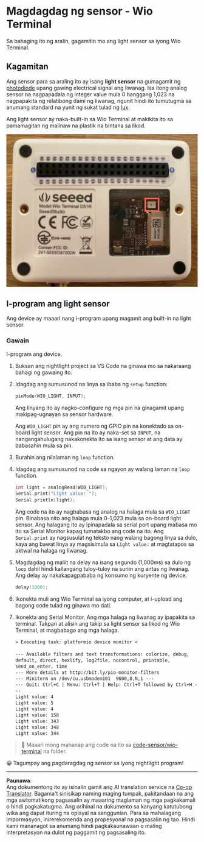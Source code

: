 <!--
CO_OP_TRANSLATOR_METADATA:
{
  "original_hash": "7f4ad0ef54f248b85b92187c94cf9dcb",
  "translation_date": "2025-08-28T00:52:10+00:00",
  "source_file": "1-getting-started/lessons/3-sensors-and-actuators/wio-terminal-sensor.md",
  "language_code": "tl"
}
-->
# Magdagdag ng sensor - Wio Terminal

Sa bahaging ito ng aralin, gagamitin mo ang light sensor sa iyong Wio Terminal.

## Kagamitan

Ang sensor para sa araling ito ay isang **light sensor** na gumagamit ng [photodiode](https://wikipedia.org/wiki/Photodiode) upang gawing electrical signal ang liwanag. Isa itong analog sensor na nagpapadala ng integer value mula 0 hanggang 1,023 na nagpapakita ng relatibong dami ng liwanag, ngunit hindi ito tumutugma sa anumang standard na yunit ng sukat tulad ng [lux](https://wikipedia.org/wiki/Lux).

Ang light sensor ay naka-built-in sa Wio Terminal at makikita ito sa pamamagitan ng malinaw na plastik na bintana sa likod.

![Ang light sensor sa likod ng Wio Terminal](../../../../../translated_images/wio-light-sensor.b1f529f3c95f51654f2e2c1d2d4b55fe547d189f588c974f5c2462c728133840.tl.png)

## I-program ang light sensor

Ang device ay maaari nang i-program upang magamit ang built-in na light sensor.

### Gawain

I-program ang device.

1. Buksan ang nightlight project sa VS Code na ginawa mo sa nakaraang bahagi ng gawaing ito.

1. Idagdag ang sumusunod na linya sa ibaba ng `setup` function:

    ```cpp
    pinMode(WIO_LIGHT, INPUT);
    ```

    Ang linyang ito ay nagko-configure ng mga pin na ginagamit upang makipag-ugnayan sa sensor hardware.

    Ang `WIO_LIGHT` pin ay ang numero ng GPIO pin na konektado sa on-board light sensor. Ang pin na ito ay naka-set sa `INPUT`, na nangangahulugang nakakonekta ito sa isang sensor at ang data ay babasahin mula sa pin.

1. Burahin ang nilalaman ng `loop` function.

1. Idagdag ang sumusunod na code sa ngayon ay walang laman na `loop` function.

    ```cpp
    int light = analogRead(WIO_LIGHT);
    Serial.print("Light value: ");
    Serial.println(light);
    ```

    Ang code na ito ay nagbabasa ng analog na halaga mula sa `WIO_LIGHT` pin. Binabasa nito ang halaga mula 0-1,023 mula sa on-board light sensor. Ang halagang ito ay ipinapadala sa serial port upang mabasa mo ito sa Serial Monitor kapag tumatakbo ang code na ito. Ang `Serial.print` ay nagsusulat ng teksto nang walang bagong linya sa dulo, kaya ang bawat linya ay magsisimula sa `Light value:` at magtatapos sa aktwal na halaga ng liwanag.

1. Magdagdag ng maliit na delay na isang segundo (1,000ms) sa dulo ng `loop` dahil hindi kailangang tuloy-tuloy na suriin ang antas ng liwanag. Ang delay ay nakakapagpababa ng konsumo ng kuryente ng device.

    ```cpp
    delay(1000);
    ```

1. Ikonekta muli ang Wio Terminal sa iyong computer, at i-upload ang bagong code tulad ng ginawa mo dati.

1. Ikonekta ang Serial Monitor. Ang mga halaga ng liwanag ay ipapakita sa terminal. Takpan at alisin ang takip sa light sensor sa likod ng Wio Terminal, at magbabago ang mga halaga.

    ```output
    > Executing task: platformio device monitor <

    --- Available filters and text transformations: colorize, debug, default, direct, hexlify, log2file, nocontrol, printable, send_on_enter, time
    --- More details at http://bit.ly/pio-monitor-filters
    --- Miniterm on /dev/cu.usbmodem101  9600,8,N,1 ---
    --- Quit: Ctrl+C | Menu: Ctrl+T | Help: Ctrl+T followed by Ctrl+H ---
    Light value: 4
    Light value: 5
    Light value: 4
    Light value: 158
    Light value: 343
    Light value: 348
    Light value: 344
    ```

> 💁 Maaari mong mahanap ang code na ito sa [code-sensor/wio-terminal](../../../../../1-getting-started/lessons/3-sensors-and-actuators/code-sensor/wio-terminal) na folder.

😀 Tagumpay ang pagdaragdag ng sensor sa iyong nightlight program!

---

**Paunawa**:  
Ang dokumentong ito ay isinalin gamit ang AI translation service na [Co-op Translator](https://github.com/Azure/co-op-translator). Bagama't sinisikap naming maging tumpak, pakitandaan na ang mga awtomatikong pagsasalin ay maaaring maglaman ng mga pagkakamali o hindi pagkakatugma. Ang orihinal na dokumento sa kanyang katutubong wika ang dapat ituring na opisyal na sanggunian. Para sa mahalagang impormasyon, inirerekomenda ang propesyonal na pagsasalin ng tao. Hindi kami mananagot sa anumang hindi pagkakaunawaan o maling interpretasyon na dulot ng paggamit ng pagsasaling ito.